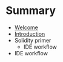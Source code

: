 # Summary

* [Welcome](README.md)
* [Introduction](chapter1.md)
* Solidity primer
   * IDE workflow
* IDE workflow

